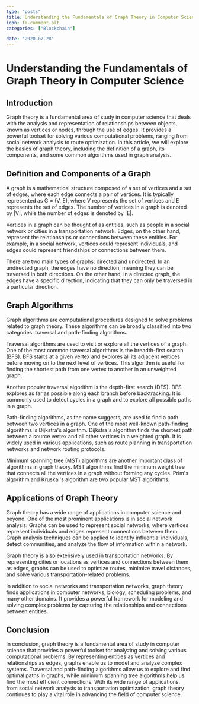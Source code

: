 ```yaml
---
type: "posts"
title: Understanding the Fundamentals of Graph Theory in Computer Science
icon: fa-comment-alt
categories: ["Blockchain"]

date: "2020-07-28"
---
```


# Understanding the Fundamentals of Graph Theory in Computer Science

## Introduction

Graph theory is a fundamental area of study in computer science that deals with the analysis and representation of relationships between objects, known as vertices or nodes, through the use of edges. It provides a powerful toolset for solving various computational problems, ranging from social network analysis to route optimization. In this article, we will explore the basics of graph theory, including the definition of a graph, its components, and some common algorithms used in graph analysis.

## Definition and Components of a Graph

A graph is a mathematical structure composed of a set of vertices and a set of edges, where each edge connects a pair of vertices. It is typically represented as G = (V, E), where V represents the set of vertices and E represents the set of edges. The number of vertices in a graph is denoted by |V|, while the number of edges is denoted by |E|.

Vertices in a graph can be thought of as entities, such as people in a social network or cities in a transportation network. Edges, on the other hand, represent the relationships or connections between these entities. For example, in a social network, vertices could represent individuals, and edges could represent friendships or connections between them.

There are two main types of graphs: directed and undirected. In an undirected graph, the edges have no direction, meaning they can be traversed in both directions. On the other hand, in a directed graph, the edges have a specific direction, indicating that they can only be traversed in a particular direction.

## Graph Algorithms

Graph algorithms are computational procedures designed to solve problems related to graph theory. These algorithms can be broadly classified into two categories: traversal and path-finding algorithms.

Traversal algorithms are used to visit or explore all the vertices of a graph. One of the most common traversal algorithms is the breadth-first search (BFS). BFS starts at a given vertex and explores all its adjacent vertices before moving on to the next level of vertices. This algorithm is useful for finding the shortest path from one vertex to another in an unweighted graph.

Another popular traversal algorithm is the depth-first search (DFS). DFS explores as far as possible along each branch before backtracking. It is commonly used to detect cycles in a graph and to explore all possible paths in a graph.

Path-finding algorithms, as the name suggests, are used to find a path between two vertices in a graph. One of the most well-known path-finding algorithms is Dijkstra's algorithm. Dijkstra's algorithm finds the shortest path between a source vertex and all other vertices in a weighted graph. It is widely used in various applications, such as route planning in transportation networks and network routing protocols.

Minimum spanning tree (MST) algorithms are another important class of algorithms in graph theory. MST algorithms find the minimum weight tree that connects all the vertices in a graph without forming any cycles. Prim's algorithm and Kruskal's algorithm are two popular MST algorithms.

## Applications of Graph Theory

Graph theory has a wide range of applications in computer science and beyond. One of the most prominent applications is in social network analysis. Graphs can be used to represent social networks, where vertices represent individuals and edges represent connections between them. Graph analysis techniques can be applied to identify influential individuals, detect communities, and analyze the flow of information within a network.

Graph theory is also extensively used in transportation networks. By representing cities or locations as vertices and connections between them as edges, graphs can be used to optimize routes, minimize travel distances, and solve various transportation-related problems.

In addition to social networks and transportation networks, graph theory finds applications in computer networks, biology, scheduling problems, and many other domains. It provides a powerful framework for modeling and solving complex problems by capturing the relationships and connections between entities.

## Conclusion

In conclusion, graph theory is a fundamental area of study in computer science that provides a powerful toolset for analyzing and solving various computational problems. By representing entities as vertices and relationships as edges, graphs enable us to model and analyze complex systems. Traversal and path-finding algorithms allow us to explore and find optimal paths in graphs, while minimum spanning tree algorithms help us find the most efficient connections. With its wide range of applications, from social network analysis to transportation optimization, graph theory continues to play a vital role in advancing the field of computer science.
